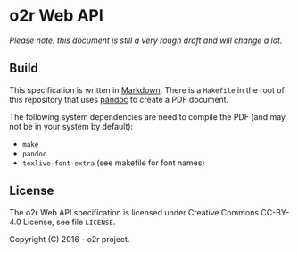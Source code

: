 # o2r Web API

_Please note: this document is still a very rough draft and will change a lot._

## Build

This specification is written in [Markdown](https://daringfireball.net/projects/markdown/). There is a `Makefile` in the root of this repository that uses [pandoc](http://pandoc.org/) to create a PDF document.

The following system dependencies are need to compile the PDF (and may not be in your system by default):

* `make`
* `pandoc`
* `texlive-font-extra` (see makefile for font names)

## License

The o2r Web API specification is licensed under Creative Commons CC-BY-4.0 License, see file `LICENSE`.

Copyright (C) 2016 - o2r project.
